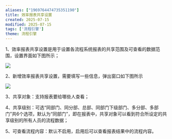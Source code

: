 ```yaml
---
aliases: ["1969764474735351190"]
title: 效率报表共享设置
created: 2025-07-15
modified: 2025-07-15
tags: ['流程引擎']
theme: 流程引擎
---
```


1、效率报表共享设置是用于设置各流程系统报表的共享范围及可查看的数据范围，设置界面如下图所示；

![](ac666846facab60ae54b3b6bc48b43cd.jpg)

2、新增效率报表共享设置，需要填写一些信息，弹出窗口如下图所示

![](e8a8d1e7e1e9ba20fd156625394bbb47.jpg)

3、共享对象：支持报表要给哪些人查看；

4、共享级别：可选“同部门、同分部、总部、同部门下级部门、多分部、多部门”共6个选项，默认为“同部门”，即在报表中，共享对象可以看到符合所设定的共享级别的所有人员的流程数据；

5、可查看流程内容：默认不启用，启用后可以查看报表结果中的流程内容。